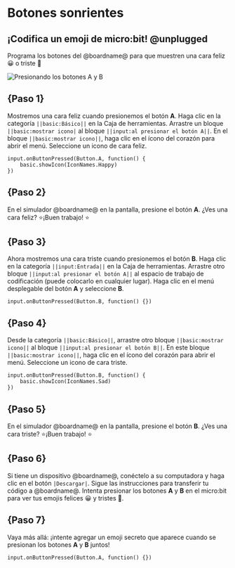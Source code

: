 # Botones sonrientes

## ¡Codifica un emoji de micro:bit! @unplugged

Programa los botones del @boardname@ para que muestren una cara feliz 😀 o triste 🙁

![Presionando los botones A y B](/static/mb/projects/smiley-buttons/sim.gif)

## {Paso 1}

Mostremos una cara feliz cuando presionemos el botón **A**.
Haga clic en la categoría ``||basic:Básico||`` en la Caja de herramientas. Arrastre un bloque ``||basic:mostrar icono|`` al bloque ``||input:al presionar el botón A||``.
En el bloque ``||basic:mostrar icono||``, haga clic en el ícono del corazón para abrir el menú. Seleccione un icono de cara feliz.

```blocks
input.onButtonPressed(Button.A, function() { 
    basic.showIcon(IconNames.Happy)
})
```

## {Paso 2}

En el simulador @boardname@ en la pantalla, presione el botón **A**. ¿Ves una cara feliz? ⭐¡Buen trabajo! ⭐

## {Paso 3}

Ahora mostremos una cara triste cuando presionemos el botón **B**.
Haga clic en la categoría ``||input:Entrada||`` en la Caja de herramientas.
Arrastre otro bloque ``||input:al presionar el botón A||`` al espacio de trabajo de codificación (puede colocarlo en cualquier lugar).
Haga clic en el menú desplegable del botón **A** y seleccione **B**.

```blocks
input.onButtonPressed(Button.B, function() {})
```

## {Paso 4}

Desde la categoría ``||basic:Básico||``, arrastre otro bloque ``||basic:mostrar icono||`` al bloque ``||input:al presionar el botón B||``.
En este bloque ``||basic:mostrar icono||``, haga clic en el ícono del corazón para abrir el menú.
Seleccione un icono de cara triste.

```blocks
input.onButtonPressed(Button.B, function() {
    basic.showIcon(IconNames.Sad)
})
```
## {Paso 5}

En el simulador @boardname@ en la pantalla, presione el botón **B**. ¿Ves una cara triste? ⭐¡Buen trabajo! ⭐

## {Paso 6}

Si tiene un dispositivo @boardname@, conéctelo a su computadora y haga clic en el botón ``|Descargar|``. Sigue las instrucciones para transferir tu código a @boardname@. Intenta presionar los botones **A** y **B** en el micro:bit para ver tus emojis felices 😀 y tristes 🙁.

## {Paso 7}

Vaya más allá: ¡intente agregar un emoji secreto que aparece cuando se presionan los botones **A** y **B** juntos!

```template
input.onButtonPressed(Button.A, function() {})
```